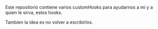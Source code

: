 Este repositorio contiene varios customHooks para ayudarnos a mi y a quien le sirva, estos hooks.

Tambien la idea es no volver a escribirlos.